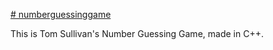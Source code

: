 [# numberguessinggame](https://roadmap.sh/projects/number-guessing-game)

This is Tom Sullivan's Number Guessing Game, made in C++.
